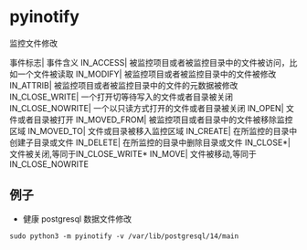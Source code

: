 # pyinotify
监控文件修改

事件标志|    事件含义
IN_ACCESS|    被监控项目或者被监控目录中的文件被访问，比如一个文件被读取
IN_MODIFY|    被监控项目或者被监控目录中的文件被修改
IN_ATTRIB|    被监控项目或者被监控目录中的文件的元数据被修改
IN_CLOSE_WRITE|    一个打开切等待写入的文件或者目录被关闭
IN_CLOSE_NOWRITE|    一个以只读方式打开的文件或者目录被关闭
IN_OPEN|    文件或者目录被打开
IN_MOVED_FROM|    被监控项目或者目录中的文件被移除监控区域
IN_MOVED_TO|    文件或目录被移入监控区域
IN_CREATE|    在所监控的目录中创建子目录或文件
IN_DELETE|    在所监控的目录中删除目录或文件
IN_CLOSE*|    文件被关闭,等同于IN_CLOSE_WRITE*
IN_MOVE|    文件被移动,等同于IN_CLOSE_NOWRITE


## 例子

- 健康 postgresql 数据文件修改
```shell
sudo python3 -m pyinotify -v /var/lib/postgresql/14/main
```
